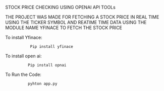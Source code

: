 STOCK PRICE CHECKING USING OPENAI API TOOLs

THE PROJECT WAS MADE FOR FETCHING A STOCK PRICE IN REAL TIME USING THE TICKER SYMBOL AND REATIME TIME DATA USING THE MODULE NAME YFINACE TO FETCH THE STOCK PRICE 

To install Yfinace:


               Pip install yfinace


To install open ai:


              Pip install opnai 



To Run the Code:


              pyhton app.py

